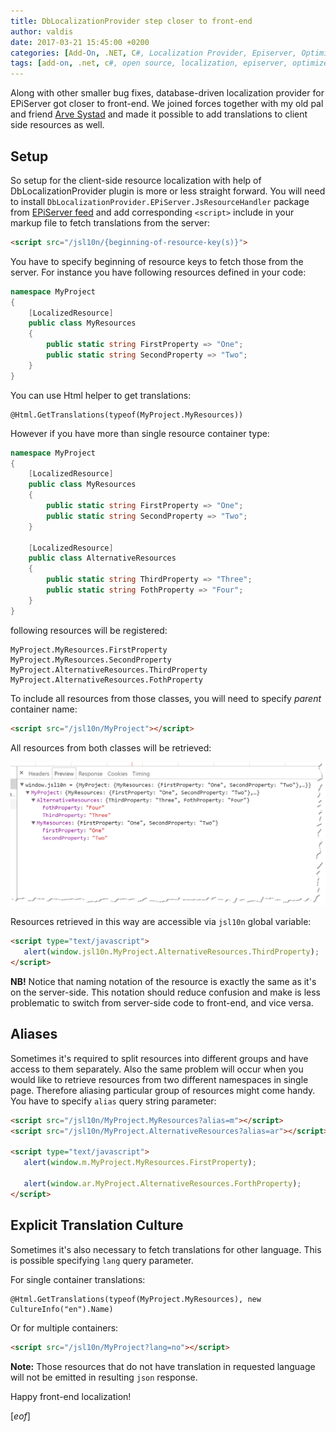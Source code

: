 ```yaml
---
title: DbLocalizationProvider step closer to front-end
author: valdis
date: 2017-03-21 15:45:00 +0200
categories: [Add-On, .NET, C#, Localization Provider, Episerver, Optimizely]
tags: [add-on, .net, c#, open source, localization, episerver, optimizely]
---
```


Along with other smaller bug fixes, database-driven localization provider for EPiServer got closer to front-end. We joined forces together with my old pal and friend [Arve Systad](https://github.com/ArveSystad) and made it possible to add translations to client side resources as well.

## Setup

So setup for the client-side resource localization with help of DbLocalizationProvider plugin is more or less straight forward. You will need to install `DbLocalizationProvider.EPiServer.JsResourceHandler` package from [EPiServer feed](http://nuget.episerver.com/en/?search=localization) and add corresponding `<script>` include in your markup file to fetch translations from the server:

```html
<script src="/jsl10n/{beginning-of-resource-key(s)}">
```

You have to specify beginning of resource keys to fetch those from the server. For instance you have following resources defined in your code:

```csharp
namespace MyProject
{
    [LocalizedResource]
    public class MyResources
    {
        public static string FirstProperty => "One";
        public static string SecondProperty => "Two";
    }
}
```

You can use Html helper to get translations:

```razor
@Html.GetTranslations(typeof(MyProject.MyResources))
```

However if you have more than single resource container type:

```csharp
namespace MyProject
{
    [LocalizedResource]
    public class MyResources
    {
        public static string FirstProperty => "One";
        public static string SecondProperty => "Two";
    }

    [LocalizedResource]
    public class AlternativeResources
    {
        public static string ThirdProperty => "Three";
        public static string FothProperty => "Four";
    }
}
```

following resources will be registered:

```
MyProject.MyResources.FirstProperty
MyProject.MyResources.SecondProperty
MyProject.AlternativeResources.ThirdProperty
MyProject.AlternativeResources.FothProperty
```

To include all resources from those classes, you will need to specify *parent* container name:

```html
<script src="/jsl10n/MyProject"></script>
```

All resources from both classes will be retrieved:

![](/assets/img/2017/03/2017-03-19_23-54-26.png)

Resources retrieved in this way are accessible via `jsl10n` global variable:

```html
<script type="text/javascript">
   alert(window.jsl10n.MyProject.AlternativeResources.ThirdProperty);
</script>
```

**NB!** Notice that naming notation of the resource is exactly the same as it's on the server-side. This notation should reduce confusion and make is less problematic to switch from server-side code to front-end, and vice versa.

## Aliases

Sometimes it's required to split resources into different groups and have access to them separately. Also the same problem will occur when you would like to retrieve resources from two different namespaces in single page. Therefore aliasing particular group of resources might come handy. You have to specify `alias` query string parameter:

```html
<script src="/jsl10n/MyProject.MyResources?alias=m"></script>
<script src="/jsl10n/MyProject.AlternativeResources?alias=ar"></script>

<script type="text/javascript">
   alert(window.m.MyProject.MyResources.FirstProperty);

   alert(window.ar.MyProject.AlternativeResources.ForthProperty);
</script>
```

## Explicit Translation Culture

Sometimes it's also necessary to fetch translations for other language. This is possible specifying `lang` query parameter.

For single container translations:

```razor
@Html.GetTranslations(typeof(MyProject.MyResources), new CultureInfo("en").Name)
```

Or for multiple containers:

```html
<script src="/jsl10n/MyProject?lang=no"></script>
```

**Note:** Those resources that do not have translation in requested language will not be emitted in resulting `json` response.

Happy front-end localization!

[*eof*]
